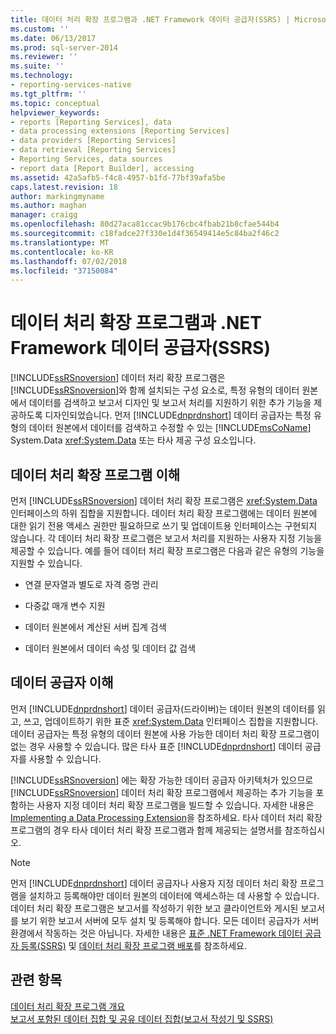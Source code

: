 ```yaml
---
title: 데이터 처리 확장 프로그램과 .NET Framework 데이터 공급자(SSRS) | Microsoft Docs
ms.custom: ''
ms.date: 06/13/2017
ms.prod: sql-server-2014
ms.reviewer: ''
ms.suite: ''
ms.technology:
- reporting-services-native
ms.tgt_pltfrm: ''
ms.topic: conceptual
helpviewer_keywords:
- reports [Reporting Services], data
- data processing extensions [Reporting Services]
- data providers [Reporting Services]
- data retrieval [Reporting Services]
- Reporting Services, data sources
- report data [Report Builder], accessing
ms.assetid: 42a5afb5-f4c8-4957-b1fd-77bf39afa5be
caps.latest.revision: 18
author: markingmyname
ms.author: maghan
manager: craigg
ms.openlocfilehash: 80d27aca81ccac9b176cbc4fbab21b8cfae544b4
ms.sourcegitcommit: c18fadce27f330e1d4f36549414e5c84ba2f46c2
ms.translationtype: MT
ms.contentlocale: ko-KR
ms.lasthandoff: 07/02/2018
ms.locfileid: "37150084"
---
```

# <a name="data-processing-extensions-and-net-framework-data-providers-ssrs"></a>데이터 처리 확장 프로그램과 .NET Framework 데이터 공급자(SSRS)
  [!INCLUDE[ssRSnoversion](../../includes/ssrsnoversion-md.md)] 데이터 처리 확장 프로그램은 [!INCLUDE[ssRSnoversion](../../includes/ssrsnoversion-md.md)]와 함께 설치되는 구성 요소로, 특정 유형의 데이터 원본에서 데이터를 검색하고 보고서 디자인 및 보고서 처리를 지원하기 위한 추가 기능을 제공하도록 디자인되었습니다. 먼저 [!INCLUDE[dnprdnshort](../../includes/dnprdnshort-md.md)] 데이터 공급자는 특정 유형의 데이터 원본에서 데이터를 검색하고 수정할 수 있는 [!INCLUDE[msCoName](../../includes/msconame-md.md)] System.Data <xref:System.Data> 또는 타사 제공 구성 요소입니다.  
  
## <a name="understanding-a-data-processing-extension"></a>데이터 처리 확장 프로그램 이해  
 먼저 [!INCLUDE[ssRSnoversion](../../includes/ssrsnoversion-md.md)] 데이터 처리 확장 프로그램은 <xref:System.Data> 인터페이스의 하위 집합을 지원합니다. 데이터 처리 확장 프로그램에는 데이터 원본에 대한 읽기 전용 액세스 권한만 필요하므로 쓰기 및 업데이트용 인터페이스는 구현되지 않습니다. 각 데이터 처리 확장 프로그램은 보고서 처리를 지원하는 사용자 지정 기능을 제공할 수 있습니다. 예를 들어 데이터 처리 확장 프로그램은 다음과 같은 유형의 기능을 지원할 수 있습니다.  
  
-   연결 문자열과 별도로 자격 증명 관리  
  
-   다중값 매개 변수 지원  
  
-   데이터 원본에서 계산된 서버 집계 검색  
  
-   데이터 원본에서 데이터 속성 및 데이터 값 검색  
  
## <a name="understanding-a-data-provider"></a>데이터 공급자 이해  
 먼저 [!INCLUDE[dnprdnshort](../../includes/dnprdnshort-md.md)] 데이터 공급자(드라이버)는 데이터 원본의 데이터를 읽고, 쓰고, 업데이트하기 위한 표준 <xref:System.Data> 인터페이스 집합을 지원합니다. 데이터 공급자는 특정 유형의 데이터 원본에 사용 가능한 데이터 처리 확장 프로그램이 없는 경우 사용할 수 있습니다. 많은 타사 표준 [!INCLUDE[dnprdnshort](../../includes/dnprdnshort-md.md)] 데이터 공급자를 사용할 수 있습니다.  
  
 [!INCLUDE[ssRSnoversion](../../includes/ssrsnoversion-md.md)] 에는 확장 가능한 데이터 공급자 아키텍처가 있으므로 [!INCLUDE[ssRSnoversion](../../includes/ssrsnoversion-md.md)] 데이터 처리 확장 프로그램에서 제공하는 추가 기능을 포함하는 사용자 지정 데이터 처리 확장 프로그램을 빌드할 수 있습니다. 자세한 내용은 [Implementing a Data Processing Extension](../extensions/data-processing/implementing-a-data-processing-extension.md)을 참조하세요. 타사 데이터 처리 확장 프로그램의 경우 타사 데이터 처리 확장 프로그램과 함께 제공되는 설명서를 참조하십시오.  
  
> [!NOTE]  
>  먼저 [!INCLUDE[dnprdnshort](../../includes/dnprdnshort-md.md)] 데이터 공급자나 사용자 지정 데이터 처리 확장 프로그램을 설치하고 등록해야만 데이터 원본의 데이터에 액세스하는 데 사용할 수 있습니다. 데이터 처리 확장 프로그램은 보고서를 작성하기 위한 보고 클라이언트와 게시된 보고서를 보기 위한 보고서 서버에 모두 설치 및 등록해야 합니다. 모든 데이터 공급자가 서버 환경에서 작동하는 것은 아닙니다. 자세한 내용은 [표준 .NET Framework 데이터 공급자 등록&#40;SSRS&#41;](register-a-standard-net-framework-data-provider-ssrs.md) 및 [데이터 처리 확장 프로그램 배포](../extensions/data-processing/deploying-a-data-processing-extension.md)를 참조하세요.  
  
## <a name="see-also"></a>관련 항목  
 [데이터 처리 확장 프로그램 개요](../extensions/data-processing/data-processing-extensions-overview.md)   
 [보고서 포함된 데이터 집합 및 공유 데이터 집합&#40;보고서 작성기 및 SSRS&#41;](report-embedded-datasets-and-shared-datasets-report-builder-and-ssrs.md)  
  
  

